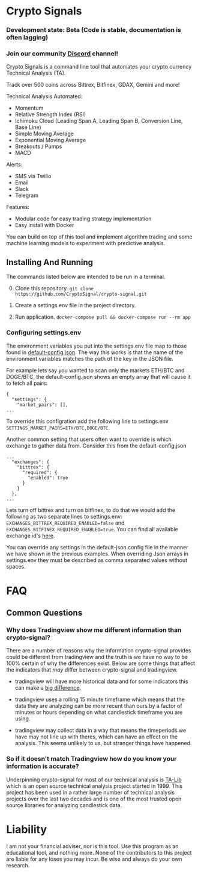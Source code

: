 # Crypto Signals

### Development state: Beta (Code is stable, documentation is often lagging)

### Join our community [Discord](https://discord.gg/MWTJVFf) channel!

Crypto Signals is a command line tool that automates your crypto currency Technical Analysis (TA).

Track over 500 coins across Bittrex, Bitfinex, GDAX, Gemini and more!

Technical Analysis Automated:
* Momentum
* Relative Strength Index (RSI)
* Ichimoku Cloud (Leading Span A, Leading Span B, Conversion Line, Base Line)
* Simple Moving Average
* Exponential Moving Average
* Breakouts / Pumps
* MACD

Alerts:
* SMS via Twilio
* Email
* Slack
* Telegram

Features:
* Modular code for easy trading strategy implementation
* Easy install with Docker

You can build on top of this tool and implement algorithm trading and some machine learning models to experiment with predictive analysis.

## Installing And Running
The commands listed below are intended to be run in a terminal.

0. Clone this repository. `git clone https://github.com/CryptoSignal/crypto-signal.git`

0. Create a settings.env file in the project directory.

0. Run application. `docker-compose pull && docker-compose run --rm app`

### Configuring settings.env

The environment variables you put into the settings.env file map to those found in [default-config.json](app/default-config.json). The way this works is that the name of the environment variables matches the path of the key in the JSON file.

For example lets say you wanted to scan only the markets ETH/BTC and DOGE/BTC, the default-config.json shows an empty array that will cause it to fetch all pairs:
```
{
  "settings": {
    "market_pairs": [],
...
```

To override this configration add the following line to settings.env `SETTINGS_MARKET_PAIRS=ETH/BTC,DOGE/BTC`.

Another common setting that users often want to override is which exchange to gather data from. Consider this from the default-config.json
```
...
  "exchanges": {
    "bittrex": {
      "required": {
        "enabled": true
      }
    }
  },
...
```
Lets turn off bittrex and turn on bitfinex, to do that we would add the following as two separate lines to settings.env: `EXCHANGES_BITTREX_REQUIRED_ENABLED=false` and `EXCHANGES_BITFINEX_REQUIRED_ENABLED=true`. You can find all available exchange id's [here](https://github.com/ccxt/ccxt/wiki/Exchange-Markets).

You can override any settings in the default-json.config file in the manner we have shown in the previous examples. When overriding Json arrays in settings.env they must be described as comma separated values without spaces.

# FAQ

## Common Questions

### Why does Tradingview show me different information than crypto-signal?
There are a number of reasons why the information crypto-signal provides could be different from tradingview and the truth is we have no way to be 100% certain of why the differences exist. Below are some things that affect the indicators that _may_ differ between crypto-signal and tradingview.

- tradingview will have more historical data and for some indicators this can make a [big difference](https://ta-lib.org/d_api/ta_setunstableperiod.html).

- tradingview uses a rolling 15 minute timeframe which means that the data they are analyzing can be more recent than ours by a factor of minutes or hours depending on what candlestick timeframe you are using.

- tradingview may collect data in a way that means the timeperiods we have may not line up with theres, which can have an effect on the analysis. This seems unlikely to us, but stranger things have happened.

### So if it doesn't match Tradingview how do you know your information is accurate?
Underpinning crypto-signal for most of our technical analysis is [TA-Lib](https://ta-lib.org/index.html) which is an open source technical analysis project started in 1999. This project has been used in a rather large number of technical analysis projects over the last two decades and is one of the most trusted open source libraries for analyzing candlestick data.

# Liability
I am not your financial adviser, nor is this tool. Use this program as an educational tool, and nothing more. None of the contributors to this project are liable for any loses you may incur. Be wise and always do your own research.
